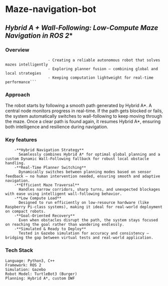 # **Maze-navigation-bot**
## **Hybrid A* + Wall-Following: Low-Compute Maze Navigation in ROS 2**

### **Overview**
```This project is my submission for the ROS Navigator challenge.Maze navigation is a foundational challenge in robotics that tests real-time planning, path execution, and local decision-making under uncertainty. This project was built with a focus on:
                   - Creating a reliable autonomous robot that solves mazes intelligently
                   - Exploring planner fusion — combining global and local strategies
                   - Keeping computation lightweight for real-time performance```
```

### **Approach**
The robot starts by following a smooth path generated by Hybrid A*. A central node monitors progress in real-time. If the path gets blocked or fails, the system automatically switches to wall-following to keep moving through the maze. Once a clear path is found again, it resumes Hybrid A*, ensuring both intelligence and resilience during navigation.


### **Key features**
```
    -**Hybrid Navigation Strategy**
      Seamlessly combines Hybrid A* for optimal global planning and a custom Dynamic Wall-Following fallback for robust local obstacle handling.
    -**Real-Time Planner Switching**
      Dynamically switches between planning modes based on sensor feedback — no human intervention needed, ensuring smooth and adaptive navigation.
    -**Efficient Maze Traversal**
      Handles narrow corridors, sharp turns, and unexpected blockages with ease using intelligent wall-following behavior.
    -**Low Compute Load**
      Designed to run efficiently on low-resource hardware (like Raspberry Pi-class systems), making it ideal for real-world deployment on compact robots.
    -**Goal-Oriented Recovery**
      Even when obstacles disrupt the path, the system stays focused on reaching the goal rather than wandering endlessly.
    -**Simulated & Ready to Deploy**
      Tested in Gazebo simulation for accuracy and consistency — bridging the gap between virtual tests and real-world application.
```
### **Tech Stack**
```
Language: Python3, C++
Framework: ROS 2
Simulation: Gazebo
Robot Model: TurtleBot3 (Burger)
Planning: Hybrid A*, custom DWF
```








